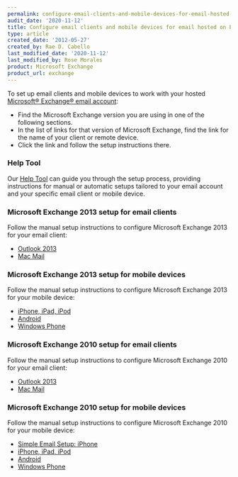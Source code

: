 ```yaml
---
permalink: configure-email-clients-and-mobile-devices-for-email-hosted-on-exchange/
audit_date: '2020-11-12'
title: Configure email clients and mobile devices for email hosted on Exchange
type: article
created_date: '2012-05-27'
created_by: Rae D. Cabello
last_modified_date: '2020-11-12'
last_modified_by: Rose Morales
product: Microsoft Exchange
product_url: exchange
---
```


To set up email clients and mobile devices to work with your hosted [Microsoft&reg; Exchange&reg; email
account](https://www.rackspace.com/email-hosting/hosted-exchange/):

- Find the Microsoft Exchange version you are using in one of the following sections.
- In the list of links for that version of Microsoft Exchange,
  find the link for the name of your client or remote device.
- Click the link and follow the setup instructions there.

### Help Tool

Our [Help Tool](/support/how-to/hosted-microsoft-skype-at-rackspace-deployment-guide) can guide you through the setup process, providing
instructions for manual or automatic setups tailored to your email
account and your specific email client or mobile device.

### Microsoft Exchange 2013 setup for email clients

Follow the manual setup instructions to configure Microsoft Exchange 2013 for your email client:

- [Outlook 2013](/support/how-to/manually-configure-outlook-2013-for-email-hosted-on-exchange-2013)
- [Mac Mail](/support/how-to/manually-configure-mac-mail-for-email-hosted-on-exchange-2013)

### Microsoft Exchange 2013 setup for mobile devices

Follow the manual setup instructions to configure Microsoft Exchange 2013 for your mobile device:

- [iPhone, iPad, iPod](/support/how-to/manually-configure-ios-devices-for-email-hosted-on-exchange-2013)
- [Android](/support/how-to/manually-configure-android-devices-for-email-hosted-on-exchange-2013)
- [Windows Phone](/support/how-to/manually-configure-windows-phone-devices-for-email-hosted-on-exchange-2013)

### Microsoft Exchange 2010 setup for email clients

Follow the manual setup instructions to configure Microsoft Exchange 2010 for your email client:

- [Outlook 2013](/support/how-to/manually-configure-blackberry-10-devices-for-email-hosted-on-exchange-2013)
- [Mac Mail](/support/how-to/manually-configure-mac-mail-for-email-hosted-on-exchange-2010)

### Microsoft Exchange 2010 setup for mobile devices

Follow the manual setup instructions to configure Microsoft Exchange 2010 for your mobile device:

- [Simple Email Setup: iPhone](/support/how-to/use-simple-email-setup-to-configure-ios-devices-for-email-hosted-on-exchange-2010)
- [iPhone, iPad, iPod](/support/how-to/manually-configure-ios-devices-for-email-hosted-on-exchange-2010)
- [Android](/support/how-to/manually-configure-android-devices-for-email-hosted-on-exchange-2010)
- [Windows Phone](/support/how-to/manually-configure-windows-phone-devices-for-email-hosted-on-exchange-2010)
